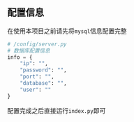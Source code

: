 ## 配置信息
在使用本项目之前请先将`mysql`信息配置完整
```python
# /config/server.py
# 数据库配置信息
info = {
    "ip": "",
    "password": "",
    "port": "",
    "database": "",
    "user": ""
}
```
配置完成之后直接运行`index.py`即可